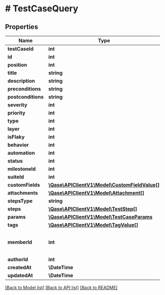 # # TestCaseQuery

## Properties

Name | Type | Description | Notes
------------ | ------------- | ------------- | -------------
**testCaseId** | **int** |  |
**id** | **int** |  | [optional]
**position** | **int** |  | [optional]
**title** | **string** |  | [optional]
**description** | **string** |  | [optional]
**preconditions** | **string** |  | [optional]
**postconditions** | **string** |  | [optional]
**severity** | **int** |  | [optional]
**priority** | **int** |  | [optional]
**type** | **int** |  | [optional]
**layer** | **int** |  | [optional]
**isFlaky** | **int** |  | [optional]
**behavior** | **int** |  | [optional]
**automation** | **int** |  | [optional]
**status** | **int** |  | [optional]
**milestoneId** | **int** |  | [optional]
**suiteId** | **int** |  | [optional]
**customFields** | [**\Qase\APIClientV1\Model\CustomFieldValue[]**](CustomFieldValue.md) |  | [optional]
**attachments** | [**\Qase\APIClientV1\Model\Attachment[]**](Attachment.md) |  | [optional]
**stepsType** | **string** |  | [optional]
**steps** | [**\Qase\APIClientV1\Model\TestStep[]**](TestStep.md) |  | [optional]
**params** | [**\Qase\APIClientV1\Model\TestCaseParams**](TestCaseParams.md) |  | [optional]
**tags** | [**\Qase\APIClientV1\Model\TagValue[]**](TagValue.md) |  | [optional]
**memberId** | **int** | Deprecated, use &#x60;author_id&#x60; instead. | [optional]
**authorId** | **int** |  | [optional]
**createdAt** | **\DateTime** |  | [optional]
**updatedAt** | **\DateTime** |  | [optional]

[[Back to Model list]](../../README.md#models) [[Back to API list]](../../README.md#endpoints) [[Back to README]](../../README.md)

